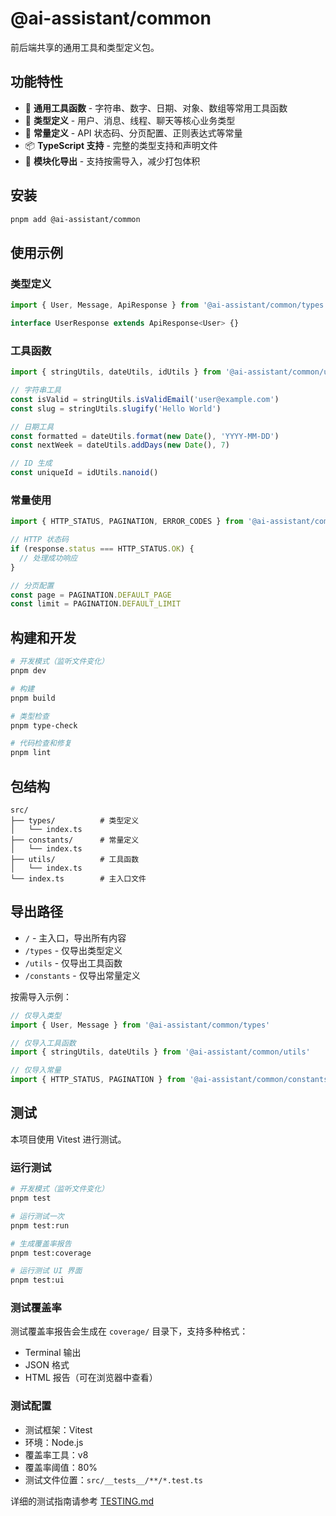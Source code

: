 # @ai-assistant/common

前后端共享的通用工具和类型定义包。

## 功能特性

- 🔧 **通用工具函数** - 字符串、数字、日期、对象、数组等常用工具函数
- 📝 **类型定义** - 用户、消息、线程、聊天等核心业务类型
- 🎯 **常量定义** - API 状态码、分页配置、正则表达式等常量
- 📦 **TypeScript 支持** - 完整的类型支持和声明文件
- 🚀 **模块化导出** - 支持按需导入，减少打包体积

## 安装

```bash
pnpm add @ai-assistant/common
```

## 使用示例

### 类型定义

```typescript
import { User, Message, ApiResponse } from '@ai-assistant/common/types'

interface UserResponse extends ApiResponse<User> {}
```

### 工具函数

```typescript
import { stringUtils, dateUtils, idUtils } from '@ai-assistant/common/utils'

// 字符串工具
const isValid = stringUtils.isValidEmail('user@example.com')
const slug = stringUtils.slugify('Hello World')

// 日期工具
const formatted = dateUtils.format(new Date(), 'YYYY-MM-DD')
const nextWeek = dateUtils.addDays(new Date(), 7)

// ID 生成
const uniqueId = idUtils.nanoid()
```

### 常量使用

```typescript
import { HTTP_STATUS, PAGINATION, ERROR_CODES } from '@ai-assistant/common/constants'

// HTTP 状态码
if (response.status === HTTP_STATUS.OK) {
  // 处理成功响应
}

// 分页配置
const page = PAGINATION.DEFAULT_PAGE
const limit = PAGINATION.DEFAULT_LIMIT
```

## 构建和开发

```bash
# 开发模式（监听文件变化）
pnpm dev

# 构建
pnpm build

# 类型检查
pnpm type-check

# 代码检查和修复
pnpm lint
```

## 包结构

```
src/
├── types/          # 类型定义
│   └── index.ts
├── constants/      # 常量定义
│   └── index.ts
├── utils/          # 工具函数
│   └── index.ts
└── index.ts        # 主入口文件
```

## 导出路径

- `/` - 主入口，导出所有内容
- `/types` - 仅导出类型定义
- `/utils` - 仅导出工具函数
- `/constants` - 仅导出常量定义

按需导入示例：

```typescript
// 仅导入类型
import { User, Message } from '@ai-assistant/common/types'

// 仅导入工具函数
import { stringUtils, dateUtils } from '@ai-assistant/common/utils'

// 仅导入常量
import { HTTP_STATUS, PAGINATION } from '@ai-assistant/common/constants'
```

## 测试

本项目使用 Vitest 进行测试。

### 运行测试

```bash
# 开发模式（监听文件变化）
pnpm test

# 运行测试一次
pnpm test:run

# 生成覆盖率报告
pnpm test:coverage

# 运行测试 UI 界面
pnpm test:ui
```

### 测试覆盖率

测试覆盖率报告会生成在 `coverage/` 目录下，支持多种格式：
- Terminal 输出
- JSON 格式
- HTML 报告（可在浏览器中查看）

### 测试配置

- 测试框架：Vitest
- 环境：Node.js
- 覆盖率工具：v8
- 覆盖率阈值：80%
- 测试文件位置：`src/__tests__/**/*.test.ts`

详细的测试指南请参考 [TESTING.md](./TESTING.md)